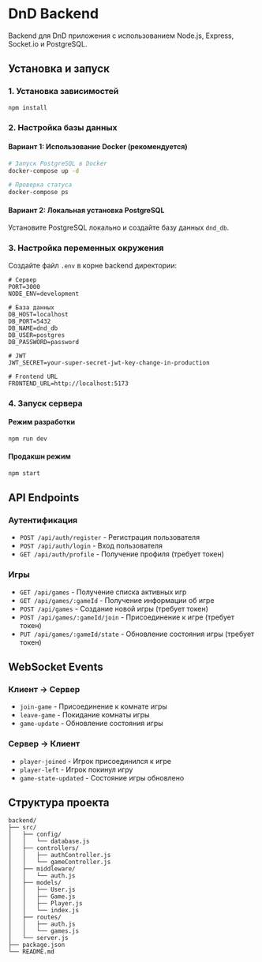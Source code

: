 # DnD Backend

Backend для DnD приложения с использованием Node.js, Express, Socket.io и PostgreSQL.

## Установка и запуск

### 1. Установка зависимостей
```bash
npm install
```

### 2. Настройка базы данных

#### Вариант 1: Использование Docker (рекомендуется)
```bash
# Запуск PostgreSQL в Docker
docker-compose up -d

# Проверка статуса
docker-compose ps
```

#### Вариант 2: Локальная установка PostgreSQL
Установите PostgreSQL локально и создайте базу данных `dnd_db`.

### 3. Настройка переменных окружения
Создайте файл `.env` в корне backend директории:
```env
# Сервер
PORT=3000
NODE_ENV=development

# База данных
DB_HOST=localhost
DB_PORT=5432
DB_NAME=dnd_db
DB_USER=postgres
DB_PASSWORD=password

# JWT
JWT_SECRET=your-super-secret-jwt-key-change-in-production

# Frontend URL
FRONTEND_URL=http://localhost:5173
```

### 4. Запуск сервера

#### Режим разработки
```bash
npm run dev
```

#### Продакшн режим
```bash
npm start
```

## API Endpoints

### Аутентификация
- `POST /api/auth/register` - Регистрация пользователя
- `POST /api/auth/login` - Вход пользователя
- `GET /api/auth/profile` - Получение профиля (требует токен)

### Игры
- `GET /api/games` - Получение списка активных игр
- `GET /api/games/:gameId` - Получение информации об игре
- `POST /api/games` - Создание новой игры (требует токен)
- `POST /api/games/:gameId/join` - Присоединение к игре (требует токен)
- `PUT /api/games/:gameId/state` - Обновление состояния игры (требует токен)

## WebSocket Events

### Клиент → Сервер
- `join-game` - Присоединение к комнате игры
- `leave-game` - Покидание комнаты игры
- `game-update` - Обновление состояния игры

### Сервер → Клиент
- `player-joined` - Игрок присоединился к игре
- `player-left` - Игрок покинул игру
- `game-state-updated` - Состояние игры обновлено

## Структура проекта

```
backend/
├── src/
│   ├── config/
│   │   └── database.js
│   ├── controllers/
│   │   ├── authController.js
│   │   └── gameController.js
│   ├── middleware/
│   │   └── auth.js
│   ├── models/
│   │   ├── User.js
│   │   ├── Game.js
│   │   ├── Player.js
│   │   └── index.js
│   ├── routes/
│   │   ├── auth.js
│   │   └── games.js
│   └── server.js
├── package.json
└── README.md
``` 